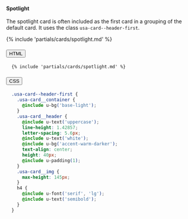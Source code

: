 #### Spotlight
The spotlight card is often included as the first card in a grouping of the default card. It uses the class `usa-card--header-first`.

{% include 'partials/cards/spotlight.md' %}


<div class="usa-accordion">
  <h4 class="usa-accordion__heading">
    <button
      type="button"
      class="usa-accordion__button"
      aria-expanded="false"
      aria-controls="c1"
    >
      HTML
    </button>
  </h4>
  <div id="c1" class="usa-accordion__content usa-prose">

  ```html
    {% include 'partials/cards/spotlight.md' %}
  ```
  </div>
  <h4 class="usa-accordion__heading">
    <button
      type="button"
      class="usa-accordion__button"
      aria-expanded="false"
      aria-controls="c2"
    >
      CSS
    </button>
  </h4>
  <div id="c2" class="usa-accordion__content usa-prose">

  ```css  
    .usa-card--header-first {
      .usa-card__container {
        @include u-bg('base-light');
      }
      .usa-card__header {
        @include u-text('uppercase');
        line-height: 1.42857;
        letter-spacing: 5.6px;
        @include u-text('white');
        @include u-bg('accent-warm-darker');    
        text-align: center;
        height: 40px;
        @include u-padding(1);
      }
      .usa-card__img {
        max-height: 145px;
      }
      h4 {
        @include u-font('serif', 'lg');
        @include u-text('semibold');
      }
    }
  ```
  </div>
</div>
